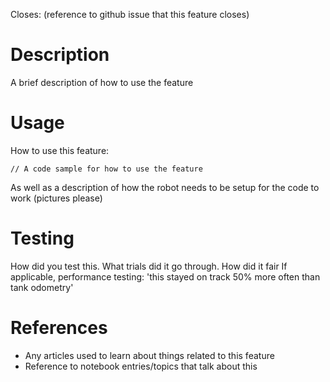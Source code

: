 Closes: (reference to github issue that this feature closes)

# Description
A brief description of how to use the feature

# Usage

How to use this feature:

```
// A code sample for how to use the feature
```

As well as a description of how the robot needs to be setup for the code to work (pictures please)

# Testing

How did you test this. What trials did it go through. How did it fair
If applicable, performance testing: 'this stayed on track 50% more often than tank odometry'

# References

- Any articles used to learn about things related to this feature
- Reference to notebook entries/topics that talk about this


